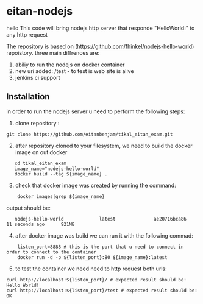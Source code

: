 
# eitan-nodejs
hello
This code will bring nodejs http server that responde "HelloWorld!" to any http request

The repository is based on (https://github.com/fhinkel/nodejs-hello-world) repoistory.
three main diffrences are:
1. abiliy to run the nodejs on docker container
2. new uri added: /test - to test is web site is alive
3. jenkins ci support

## Installation

in order to run the nodejs server u need to perform the following steps:
1. clone repository :
```
git clone https://github.com/eitanbenjam/tikal_eitan_exam.git
```
2. after repository cloned to your filesystem, we need to build the docker image on out docker
```
   cd tikal_eitan_exam
   image_name="nodejs-hello-world"
   docker build --tag ${image_name} .
```
3. check that docker image was created by running the command:
```
    docker images|grep ${image_name}
```
   output should be:
```
   nodejs-hello-world             latest              ae20716bca86        11 seconds ago      921MB
```
4. after docker image was build we can run it with the following commad:
```
    listen_port=8888 # this is the port that u need to connect in order to connect to the container
    docker run -d -p ${listen_port}:80 ${image_name}:latest
```
5. to test the container we need need to http request both urls:
```
curl http://localhost:${listen_port}/ # expected result should be: Hello World!
curl http://localhost:${listen_port}/test # expected result should be: OK
```
    
